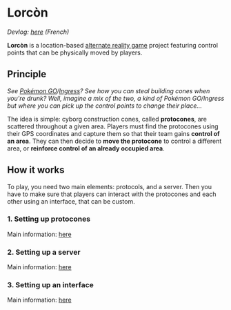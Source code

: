 # Lorcòn

*Devlog: [here](http://stache.cat/?s=lorcon&order=ASC) (French)*

**Lorcòn** is a location-based [alternate reality game](https://en.wikipedia.org/wiki/Alternate_reality_game) project featuring control points that can be physically moved by players.

## Principle

*See [Pokémon GO](https://pokemongolive.com/fr/)/[Ingress](https://ingress.com/)? See how you can steal building cones when you're drunk? Well, imagine a mix of the two, a kind of Pokémon GO/Ingress but where you can pick up the control points to change their place...*

The idea is simple: cyborg construction cones, called **protocones**, are scattered throughout a given area. Players must find the protocones using their GPS coordinates and capture them so that their team gains **control of an area**. They can then decide to **move the protocone** to control a different area, or **reinforce control of an already occupied area**.

## How it works

To play, you need two main elements: protocols, and a server. Then you have to make sure that players can interact with the protocones and each other using an interface, that can be custom.

### 1. Setting up protocones

Main information: [here](./protocone/)

### 2. Setting up a server

Main information: [here](./server/)

### 3. Setting up an interface

Main information: [here](./interface/)
